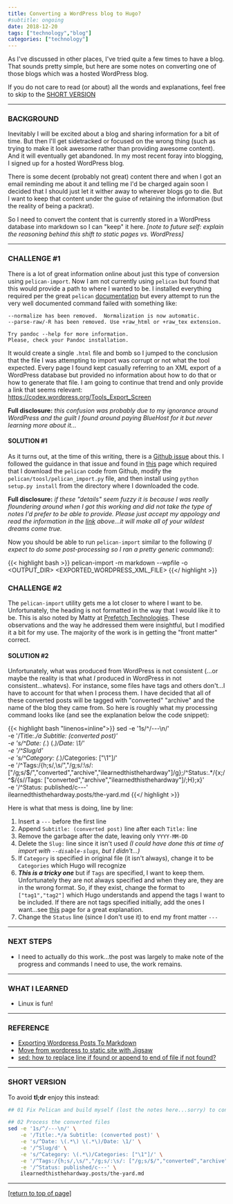 ```yaml
---
title: Converting a WordPress blog to Hugo?
#subtitle: ongoing
date: 2018-12-20
tags: ["technology","blog"]
categories: ["technology"]
---
```


As I've discussed in other places, I've tried quite a few times to have a blog.
That sounds pretty simple, but here are some notes on converting one of those
blogs which was a hosted WordPress blog.<!--more-->

If you do not care to read (or about) all the words and explanations, feel free
to skip to the [SHORT VERSION](#tldr)

---

### BACKGROUND

Inevitably I will be excited about a blog and sharing information for a bit of
time.  But then I'll get sidetracked or focused on the wrong thing (such as
trying to make it look awesome rather than providing awesome content).  And it
will eventually get abandoned.  In my most recent foray into blogging, I signed
up for a hosted WordPress blog.

There is some decent (probably not great) content there and when I got an email
reminding me about it and telling me I'd be charged again soon I decided that I
should just let it wither away to wherever blogs go to die.  But I want to keep
that content under the guise of retaining the information (but the reality of
being a packrat).

So I need to convert the content that is currently stored in a WordPress
database into markdown so I can "keep" it here.  *[note to future self:  explain
the reasoning behind this shift to static pages vs. WordPress]*

---

### CHALLENGE #1

There is a lot of great information online about just this type of conversion
using `pelican-import`.  Now I am not currently using `pelican` but found that
this would provide a path to where I wanted to be.  I installed everything
required per the great `pelican`
[documentation](http://docs.getpelican.com/en/latest/importer.html) but every
attempt to run the very well documented command failed with something like:  

~~~
--normalize has been removed.  Normalization is now automatic.
--parse-raw/-R has been removed. Use +raw_html or +raw_tex extension.

Try pandoc --help for more information.
Please, check your Pandoc installation.
~~~

It would create a single `.html` file and bomb so I jumped to the conclusion
that the file I was attempting to import was corrupt or not what the tool
expected.  Every page I found kept casually referring to an XML export of a
WordPress database but provided no information about how to do that or how to
generate that file.  I am going to continue that trend and only provide a link
that seems relevant:  <https://codex.wordpress.org/Tools_Export_Screen>

**Full disclosure:**  *this confusion was probably due to my ignorance around
WordPress and the guilt I found around paying BlueHost for it but never learning
more about it...*

#### SOLUTION #1

As it turns out, at the time of this writing, there is a
[Github issue](https://github.com/getpelican/pelican/issues/2322) about this.
I followed the guidance in that issue and found in
[this](https://www.hmazter.com/2018/08/move-from-wordpress-to-static-site-with-jigsaw/)
page which required that I download the `pelican` code from Github, modify the
`pelican/toosl/pelican_import.py` file, and then install using `python setup.py
install` from the directory where I downloaded the code.

**Full disclosure:**  *if these "details" seem fuzzy it is because I was really
floundering around when I got this working and did not take the type of notes
I'd prefer to be able to provide.  Please just accept my appology and read the
information in the
[link](https://www.hmazter.com/2018/08/move-from-wordpress-to-static-site-with-jigsaw/)
above...it will make all of your wildest dreams come true.*

Now you should be able to run `pelican-import` similar to the following (*I
expect to do some post-processing so I ran a pretty generic command*):

{{< highlight bash >}}
pelican-import -m markdown --wpfile -o <OUTPUT_DIR> <EXPORTED_WORDPRESS_XML_FILE>
{{</ highlight >}}

### CHALLENGE #2

The `pelican-import` utility gets me a lot closer to where I want to be.
Unfortunately, the heading is not formatted in the way that I would like it to
be.  This is also noted by Matty at
[Prefetch Technologies](https://prefetch.net/blog/2017/11/24/exporting-wordpress-posts-to-markdown/).
These observations and the way he addressed them were insightful, but I modified
it a bit for my use.  The majority of the work is in getting the "front matter"
correct.  

#### SOLUTION #2

Unfortunately, what was produced from WordPress is not consistent (...or maybe
the reality is that what *I* produced in WordPress in not consistent...whatevs).
For instance, some files have tags and others don't...I have to account for that
when I process them.  I have decided that all of these converted posts will be
tagged with "converted" "archive" and the name of the blog they came from.  So
here is roughly what my processing command looks like (and see the explanation
below the code snippet):

{{< highlight bash "linenos=inline">}}
sed -e '1s/^/---\n/' \
    -e '/Title:.*/a Subtitle: (converted post)' \
    -e 's/^Date: \(.*\) \(.*\)/Date: \1/' \
    -e '/^Slug/d' \
    -e 's/^Category: \(.*\)/Categories: ["\1"]/' \
    -e '/^Tags:/{h;s/,\s/","/g;s/:\s/: ["/g;s/$/","converted","archive","ilearnedthisthehardway"]/g};/^Status:.*/{x;/^$/{s//Tags: ["converted","archive","ilearnedthisthehardway"]/;H};x}' \
    -e '/^Status: published/c---' \
    ilearnedthisthehardway.posts/the-yard.md
{{</ highlight >}}

<!-- This text isn't converted as italic, that's just how Atom displays it. -->

Here is what that mess is doing, line by line:

1. Insert a `---` before the first line
2. Append `Subtitle: (converted post)` line after each `Title:` line
3. Remove the garbage after the date, leaving only `YYYY-MM-DD`
4. Delete the `Slug:` line since it isn't used *(I could have done this at time
   of import with `--disable-slugs`, but I didn't...)*
5. If `Category` is specified in original file (it isn't always), change it to
   be `Categories` which Hugo will recognize
6. ***This is a tricky one*** but if `Tags` are specified, I want to keep them.
   Unfortunately they are not always specified and when they are, they are in
   the wrong format.  So, if they exist, change the format to `["tag1","tag2"]`
   which Hugo understands and append the tags I want to be included.  If there
   are not tags specified initially, add the ones I want...see
   [this](https://superuser.com/questions/590630/sed-how-to-replace-line-if-found-or-append-to-end-of-file-if-not-found)
   page for a great explanation.
4. Change the `Status` line (since I don't use it) to end my front matter `---`

---

### NEXT STEPS

* I need to actually do this work...the post was largely to make note of the
  progress and commands I need to use, the work remains.

---

### WHAT I LEARNED

* Linux is fun!

---

### REFERENCE

<div id="tldr"></div>

- [Exporting Wordpress Posts To Markdown](https://prefetch.net/blog/2017/11/24/exporting-wordpress-posts-to-markdown/)
- [Move from wordpress to static site with Jigsaw](https://www.hmazter.com/2018/08/move-from-wordpress-to-static-site-with-jigsaw/)
- [sed: how to replace line if found or append to end of file if not found?](https://superuser.com/questions/590630/sed-how-to-replace-line-if-found-or-append-to-end-of-file-if-not-found)

---

### SHORT VERSION

To avoid **tl;dr** enjoy this instead:

~~~bash
## 01 Fix Pelican and build myself (lost the notes here...sorry) to convert

## 02 Process the converted files
sed -e '1s/^/---\n/' \
    -e '/Title:.*/a Subtitle: (converted post)' \
    -e 's/^Date: \(.*\) \(.*\)/Date: \1/' \
    -e '/^Slug/d' \
    -e 's/^Category: \(.*\)/Categories: ["\1"]/' \
    -e '/^Tags:/{h;s/,\s/","/g;s/:\s/: ["/g;s/$/","converted","archive","ilearnedthisthehardway"]/g};/^Status:.*/{x;/^$/{s//Tags: ["converted","archive","ilearnedthisthehardway"]/;H};x}' \
    -e '/^Status: published/c---' \
    ilearnedthisthehardway.posts/the-yard.md
~~~

---

[[return to top of page]](#)
